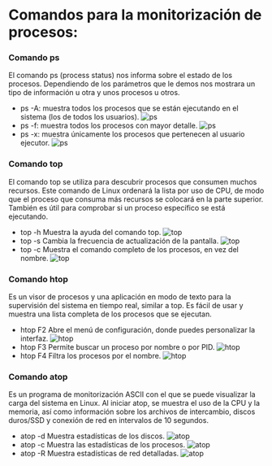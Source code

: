 # Comandos para la monitorización de procesos:
### Comando ps
El comando ps (process status) nos informa sobre el estado de los procesos. Dependiendo de los parámetros que le demos nos mostrara un tipo de información u otra y unos procesos u otros.
- ps -A: muestra todos los procesos que se están ejecutando en el sistema (los de todos los usuarios).
![ps](img/ps-A.PNG)
- ps -f: muestra todos los procesos con mayor detalle.
![ps](img/ps-f.PNG)  
- ps -x: muestra únicamente los procesos que pertenecen al usuario ejecutor.
![ps](img/ps-x.PNG)  

### Comando top
El comando top se utiliza para descubrir procesos que consumen muchos recursos. Este comando de Linux ordenará la lista por uso de CPU, de modo que el proceso que consuma más recursos se colocará en la parte superior. También es útil para comprobar si un proceso específico se está ejecutando.
- top -h Muestra la ayuda del comando top.
![top](img/top-h.PNG)
- top -s Cambia la frecuencia de actualización de la pantalla.
![top](img/top-s.PNG)
- top -c Muestra el comando completo de los procesos, en vez del nombre.
![top](img/top-c.PNG)

### Comando htop
Es un visor de procesos y una aplicación en modo de texto para la supervisión del sistema en tiempo real, similar a top. Es fácil de usar y muestra una lista completa de los procesos que se ejecutan.
- htop F2 Abre el menú de configuración, donde puedes personalizar la interfaz.
![htop](img/htopf2.PNG)
- htop F3 Permite buscar un proceso por nombre o por PID.
![htop](img/htopf3.PNG)
- htop F4 Filtra los procesos por el nombre.
![htop](img/htopf4.PNG)

### Comando atop
Es un programa de monitorización ASCII con el que se puede visualizar la carga del sistema en Linux. Al iniciar atop, se muestra el uso de la CPU y la memoria, así como información sobre los archivos de intercambio, discos duros/SSD y conexión de red en intervalos de 10 segundos.
- atop -d Muestra estadísticas de los discos.
![atop](img/atop-d.PNG)
- atop -c Muestra las estadísticas de los procesos.
![atop](img/atop-c.PNG)
- atop -R Muestra estadísticas de red detalladas.
![atop](img/atop-R.PNG)

